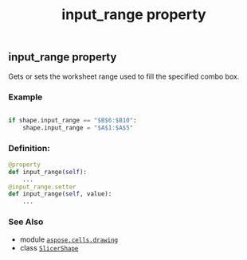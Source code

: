﻿---
title: input_range property
second_title: Aspose.Cells for Python via .NET API References
description: 
type: docs
weight: 520
url: /aspose.cells.drawing/slicershape/input_range/
is_root: false
---

## input_range property


Gets or sets the worksheet range used to fill the specified combo box.

### Example 


```python

if shape.input_range == "$B$6:$B10":
    shape.input_range = "$A$1:$A$5"

```
### Definition:
```python
@property
def input_range(self):
    ...
@input_range.setter
def input_range(self, value):
    ...
```

### See Also
* module [`aspose.cells.drawing`](../../)
* class [`SlicerShape`](/cells/python-net/aspose.cells.drawing/slicershape)
